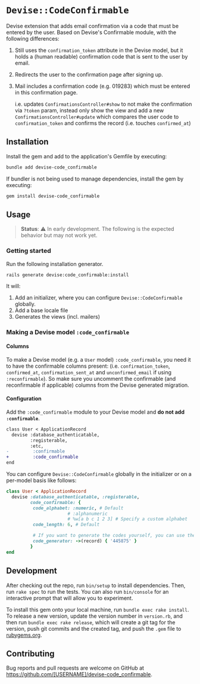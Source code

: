 # `Devise::CodeConfirmable`

Devise extension that adds email confirmation via a code that must be entered by the user. Based on Devise's Confirmable module, with the following differences:

1. Still uses the `confirmation_token` attribute in the Devise model, but it holds a (human readable) confirmation code that is sent to the user by email.
2. Redirects the user to the confirmation page after signing up.
3. Mail includes a confirmation code (e.g. 019283) which must be entered in this confirmation page.

    i.e. updates `ConfirmationsController#show` to not make the confirmation via `?token` param, instead only show the view and add a new `ConfirmationsController#update` which compares the user code to `confirmation_token` and confirms the record (i.e. touches `confirmed_at`)

## Installation

Install the gem and add to the application's Gemfile by executing:

```bash
bundle add devise-code_confirmable
```

If bundler is not being used to manage dependencies, install the gem by executing:

```bash
gem install devise-code_confirmable
```

## Usage

<!-- TODO: Remove -->
> **Status**: ⚠️ In early development. The following is the expected behavior but may not work yet.

### Getting started

Run the following installation generator.

```
rails generate devise:code_confirmable:install
```

It will:

1. Add an initializer, where you can configure `Devise::CodeConfirmable` globally.
2. Add a base locale file
3. Generates the views (incl. mailers)

### Making a Devise model `:code_confirmable`

#### Columns

To make a Devise model (e.g. a `User` model) `:code_confirmable`, you need it to have the confirmable columns present: (i.e. `confirmation_token`, `confirmed_at`, `confirmation_sent_at` and `unconfirmed_email` if using `:reconfirmable`).
So make sure you uncomment the confirmable (and reconfirmable if applicable) columns from the Devise generated migration.

#### Configuration

Add the `:code_confirmable` module to your Devise model and **do not add `:confirmable`**.

```diff
class User < ApplicationRecord
  devise :database_authenticatable,
         :registerable,
         :etc,
-         :confirmable
+         :code_confirmable
end
```

You can configure `Devise::CodeConfirmable` globally in the initializer or on a per-model basis like follows:

```ruby
class User < ApplicationRecord
  devise :database_authenticatable, :registerable,
         code_confirmable: {
          code_alphabet: :numeric, # Default
                       # :alphanumeric
                       # %w[a b c 1 2 3] # Specify a custom alphabet
          code_length: 6, # Default

          # If you want to generate the codes yourself, you can use the following option, overriding the previous ones
          code_generator: ->(record) { '445875' }
         }
end
```

## Development

After checking out the repo, run `bin/setup` to install dependencies. Then, run `rake spec` to run the tests. You can also run `bin/console` for an interactive prompt that will allow you to experiment.

To install this gem onto your local machine, run `bundle exec rake install`. To release a new version, update the version number in `version.rb`, and then run `bundle exec rake release`, which will create a git tag for the version, push git commits and the created tag, and push the `.gem` file to [rubygems.org](https://rubygems.org).

## Contributing

Bug reports and pull requests are welcome on GitHub at https://github.com/[USERNAME]/devise-code_confirmable.
